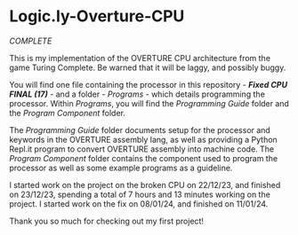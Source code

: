 # Logic.ly-Overture-CPU

*COMPLETE*

This is my implementation of the OVERTURE CPU architecture from the game Turing Complete.
Be warned that it will be laggy, and possibly buggy.

You will find one file containing the processor in this repository - ***Fixed CPU FINAL (17)*** - and a folder - *Programs* - which details programming the processor.
Within *Programs*, you will find the *Programming Guide* folder and the *Program Component* folder.

The *Programming Guide* folder documents setup for the processor and keywords in the OVERTURE assembly lang, as well as providing a Python Repl.it program to convert OVERTURE assembly into machine code.
The *Program Component* folder contains the component used to program the processor as well as some example programs as a guideline.

I started work on the project on the broken CPU on 22/12/23, and finished on 23/12/23, spending a total of 7 hours and 13 minutes working on the project.
I started work on the fix on 08/01/24, and finished on 11/01/24.

Thank you so much for checking out my first project!
